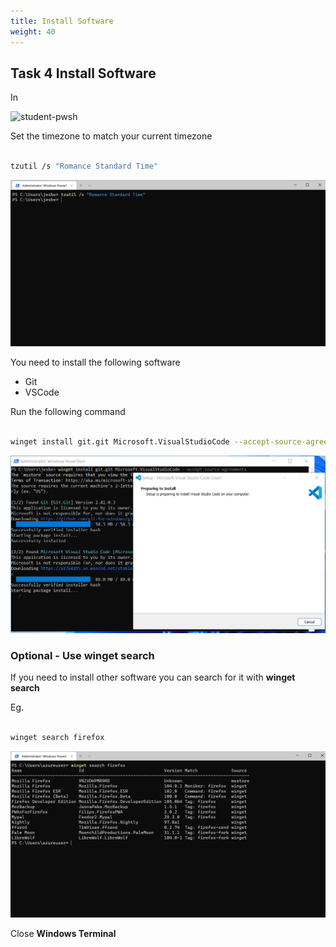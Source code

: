 ```yaml
---
title: Install Software
weight: 40
---
```


## Task 4 Install Software

In

![student-pwsh](/images/student-pwsh.png)

Set the timezone to match your current timezone

```bash

tzutil /s "Romance Standard Time"

```

![Alt text](images/001_set_timezone.png?raw=true "set timezone")

You need to install the following software

- Git
- VSCode

Run the following command

```bash

winget install git.git Microsoft.VisualStudioCode --accept-source-agreements

```

![Alt text](images/001_winget_install.png?raw=true "winget accept")

### Optional - Use winget search

If you need to install other software you can search for it with __winget search__

Eg.

```bash

winget search firefox

```

![Alt text](images/005_winget_search.png?raw=true "search")

Close __Windows Terminal__
